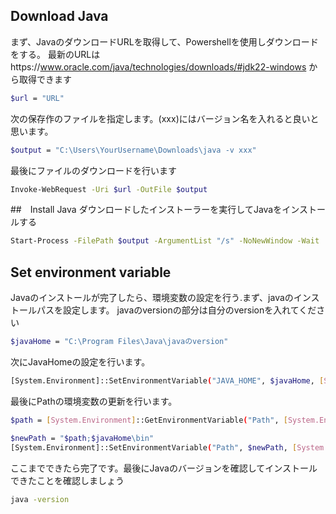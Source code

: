 ## Download Java

まず、JavaのダウンロードURLを取得して、Powershellを使用しダウンロードをする。
最新のURLはhttps://www.oracle.com/java/technologies/downloads/#jdk22-windows から取得できます

```bash
$url = "URL"
```
次の保存作のファイルを指定します。(xxx)にはバージョン名を入れると良いと思います。

```bash
$output = "C:\Users\YourUsername\Downloads\java -v xxx"
```
最後にファイルのダウンロードを行います

```bash
Invoke-WebRequest -Uri $url -OutFile $output
```

##　Install Java
ダウンロードしたインストーラーを実行してJavaをインストールする

```bash
Start-Process -FilePath $output -ArgumentList "/s" -NoNewWindow -Wait
```

## Set environment variable
Javaのインストールが完了したら、環境変数の設定を行う.まず、javaのインストールパスを設定します。
javaのversionの部分は自分のversionを入れてください

```bash
$javaHome = "C:\Program Files\Java\javaのversion"
```
次にJavaHomeの設定を行います。

```bash
[System.Environment]::SetEnvironmentVariable("JAVA_HOME", $javaHome, [System.EnvironmentVariableTarget]::Machine)
```
最後にPathの環境変数の更新を行います。

```bash
$path = [System.Environment]::GetEnvironmentVariable("Path", [System.EnvironmentVariableTarget]::Machine)
```

```bash
$newPath = "$path;$javaHome\bin"
[System.Environment]::SetEnvironmentVariable("Path", $newPath, [System.EnvironmentVariableTarget]::Machine)
```
ここまでできたら完了です。最後にJavaのバージョンを確認してインストールできたことを確認しましょう

```bash
java -version
```

